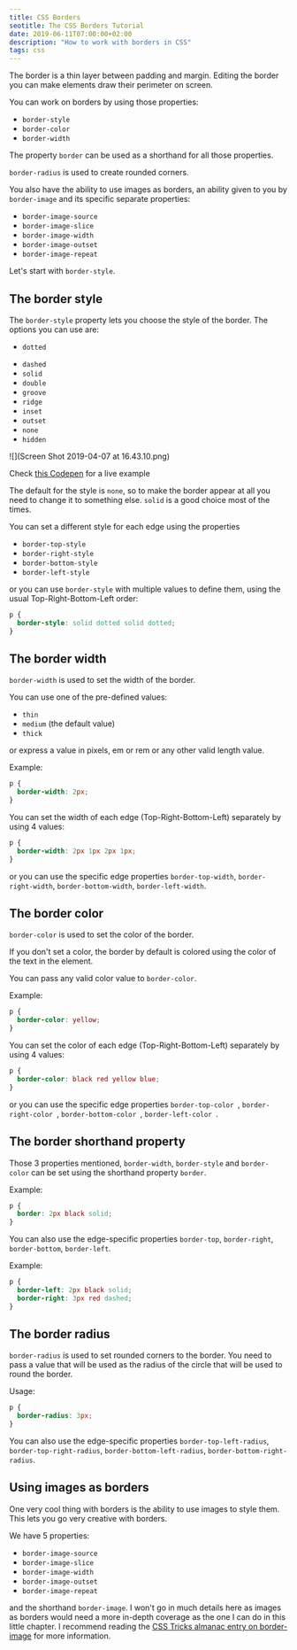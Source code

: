 ```yaml
---
title: CSS Borders
seotitle: The CSS Borders Tutorial
date: 2019-06-11T07:00:00+02:00
description: "How to work with borders in CSS"
tags: css
---
```


The border is a thin layer between padding and margin. Editing the border you can make elements draw their perimeter on screen.

You can work on borders by using those properties:

- `border-style`
- `border-color`
- `border-width`

The property `border` can be used as a shorthand for all those properties.

`border-radius` is used to create rounded corners.

You also have the ability to use images as borders, an ability given to you by `border-image` and its specific separate properties:

- `border-image-source`
- `border-image-slice`
- `border-image-width`
- `border-image-outset`
- `border-image-repeat`

Let's start with `border-style`.

## The border style

The `border-style` property lets you choose the style of the border. The options you can use are:

- `dotted`
* `dashed`
* `solid`
* `double`
* `groove`
* `ridge`
* `inset`
* `outset`
* `none`
* `hidden`

![](Screen Shot 2019-04-07 at 16.43.10.png)

Check [this Codepen](https://codepen.io/flaviocopes/pen/yraaxq) for a live example

The default for the style is `none`, so to make the border appear at all you need to change it to something else. `solid` is a good choice most of the times.

You can set a different style for each edge using the properties

- `border-top-style`
- `border-right-style`
- `border-bottom-style`
- `border-left-style`

or you can use `border-style` with multiple values to define them, using the usual Top-Right-Bottom-Left order:

```css
p {
  border-style: solid dotted solid dotted;
}
```

## The border width

`border-width` is used to set the width of the border.

You can use one of the pre-defined values:

- `thin`
- `medium` (the default value)
- `thick`

or express a value in pixels, em or rem or any other valid length value.

Example:

```css
p {
  border-width: 2px;
}
```

You can set the width of each edge (Top-Right-Bottom-Left) separately by using 4 values:

```css
p {
  border-width: 2px 1px 2px 1px;
}
```

or you can use the specific edge properties `border-top-width`, `border-right-width`, `border-bottom-width`, `border-left-width`.

## The border color

`border-color` is used to set the color of the border.

If you don't set a color, the border by default is colored using the color of the text in the element.

You can pass any valid color value to `border-color`.

Example:

```css
p {
  border-color: yellow;
}
```

You can set the color of each edge (Top-Right-Bottom-Left) separately by using 4 values:

```css
p {
  border-color: black red yellow blue;
}
```

or you can use the specific edge properties `border-top-color `, `border-right-color `, `border-bottom-color `, `border-left-color `.

## The border shorthand property

Those 3 properties mentioned, `border-width`, `border-style` and `border-color` can be set using the shorthand property `border`.

Example:

```css
p {
  border: 2px black solid;
}
```

You can also use the edge-specific properties `border-top`, `border-right`, `border-bottom`, `border-left`.

Example:

```css
p {
  border-left: 2px black solid;
  border-right: 3px red dashed;
}
```

## The border radius

`border-radius` is used to set rounded corners to the border. You need to pass a value that will be used as the radius of the circle that will be used to round the border.

Usage:

```css
p {
  border-radius: 3px;
}
```


You can also use the edge-specific properties `border-top-left-radius`, `border-top-right-radius`, `border-bottom-left-radius`, `border-bottom-right-radius`.

## Using images as borders

One very cool thing with borders is the ability to use images to style them. This lets you go very creative with borders.

We have 5 properties:

- `border-image-source`
- `border-image-slice`
- `border-image-width`
- `border-image-outset`
- `border-image-repeat`

and the shorthand `border-image`. I won't go in much details here as images as borders would need a more in-depth coverage as the one I can do in this little chapter. I recommend reading the [CSS Tricks almanac entry on border-image](https://css-tricks.com/almanac/properties/b/border-image/) for more information.